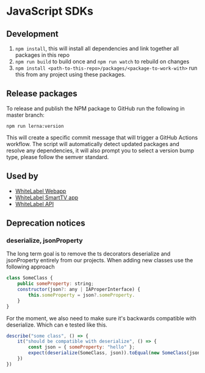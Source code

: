 # JavaScript SDKs

## Development
1. `npm install`, this will install all dependencies and link together all packages in this repo
3. `npm run build` to build once and `npm run watch` to rebuild on changes
4. `npm install <path-to-this-repo>/packages/<package-to-work-with>` run this from any project using these packages.

## Release packages

To release and publish the NPM package to GitHub run the following in master branch:

```
npm run lerna:version 
```

This will create a specific commit message that will trigger a GitHub Actions workflow.
The script will automatically detect updated packages and resolve any dependencies, it will also prompt
you to select a version bump type, please follow the semver standard.

## Used by
- [WhiteLabel Webapp](https://github.com/EricssonBroadcastServices/WhiteLabelInternalApi)
- [WhiteLabel SmartTV app](https://github.com/EricssonBroadcastServices/white-label-tv)
- [WhiteLabel API](https://github.com/EricssonBroadcastServices/WhiteLabelInternalApi)

## Deprecation notices

### deserialize, jsonProperty

The long term goal is to remove the ts decorators deserialize and jsonProperty entirely from our projects.
When adding new classes use the following approach 
```javascript 
class SomeClass {
    public someProperty: string;
    constructor(json?: any | IAProperInterface) {
        this.someProperty = json?.someProperty.
    }
}
```
For the moment, we also need to make sure it's backwards compatible with deserialize. Which can e tested like this.
```javascript 
describe("some class", () => {
    it("should be compatible with deserialize", () => {
        const json = { someProperty: "hello" };
        expect(deserialize(SomeClass, json)).toEqual(new SomeClass(json));
    })
})
```